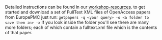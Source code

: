Detailed instructions can be found in our [workshop-resources](https://github.com/ContentMine/workshop-resources/tree/master/software-tutorials/getpapers).
to get started and download a set of FullText XML files of OpenAccess papers from EuropePMC just run:
```getpapers -q <your query> -o <a folder to save them in> -x```
If you look inside the folder you'll see there are many more folders; each of which contain a fulltext.xml file which is the contents of that paper.
